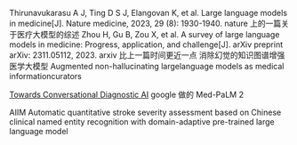 Thirunavukarasu A J, Ting D S J, Elangovan K, et al. Large language models in medicine[J]. Nature medicine, 2023, 29 (8): 1930-1940. nature 上的一篇关于医疗大模型的综述
Zhou H, Gu B, Zou X, et al. A survey of large language models in medicine: Progress, application, and challenge[J]. arXiv preprint arXiv: 2311.05112, 2023.  arxiv 比上一篇时间更近一点
消除幻觉的知识图谱增强医学大模型 Augmented non-hallucinating largelanguage models as medical informationcurators

[Towards Conversational Diagnostic AI](https://arxiv.org/html/2401.05654v1 "Towards Conversational Diagnostic AI") google 做的 Med-PaLM 2

AIIM  Automatic quantitative stroke severity assessment based on Chinese clinical named entity recognition with domain-adaptive pre-trained large language model